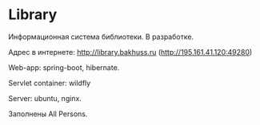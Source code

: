 # Library
Информационная система библиотеки. В разработке.

Адрес в интернете: http://library.bakhuss.ru
(http://195.161.41.120:49280)

Web-app: spring-boot, hibernate.

Servlet container: wildfly

Server: ubuntu, nginx.

Заполнены All Persons.
